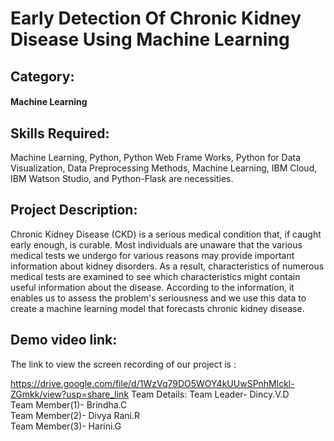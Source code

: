 
# Early Detection Of Chronic Kidney Disease Using Machine Learning 
##  Category: 
#### Machine Learning
## Skills Required:
Machine Learning, Python, Python Web Frame Works, Python for Data Visualization, Data Preprocessing Methods, Machine Learning, IBM Cloud, IBM Watson Studio, and Python-Flask are necessities.
## Project Description:
Chronic Kidney Disease (CKD) is a serious medical condition that, if caught early enough, is curable. Most individuals are unaware that the various medical tests we undergo for various reasons may provide important information about kidney disorders. As a result, characteristics of numerous medical tests are examined to see which characteristics might contain useful information about the disease. According to the information, it enables us to assess the problem's seriousness and we use this data to create a machine learning model that forecasts chronic kidney disease.
## Demo video link:
The link to view the screen recording of our project is :

https://drive.google.com/file/d/1WzVq79DO5WOY4kUUwSPnhMlckl-ZGmkk/view?usp=share_link 
Team Details:
Team Leader- Dincy.V.D      
Team Member(1)- Brindha.C      
Team Member(2)- Divya Rani.R         
Team Member(3)- Harini.G
